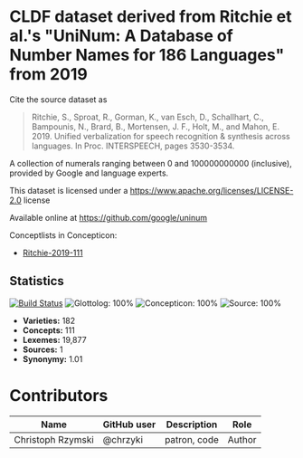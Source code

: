 # CLDF dataset derived from Ritchie et al.'s "UniNum: A Database of Number Names for 186 Languages" from 2019

Cite the source dataset as

> Ritchie, S., Sproat, R., Gorman, K., van Esch, D., Schallhart, C., Bampounis, N., Brard, B., Mortensen, J. F., Holt, M., and Mahon, E. 2019. Unified verbalization for speech recognition & synthesis across languages. In Proc. INTERSPEECH, pages 3530-3534.


A collection of numerals ranging between 0 and 100000000000 (inclusive), provided by Google and language experts.

This dataset is licensed under a https://www.apache.org/licenses/LICENSE-2.0 license

Available online at https://github.com/google/uninum


Conceptlists in Concepticon:
- [Ritchie-2019-111](https://concepticon.clld.org/contributions/Ritchie-2019-111)
## Statistics


[![Build Status](https://travis-ci.org/lexibank/googleuninum.svg?branch=master)](https://travis-ci.org/lexibank/googleuninum)
![Glottolog: 100%](https://img.shields.io/badge/Glottolog-100%25-brightgreen.svg "Glottolog: 100%")
![Concepticon: 100%](https://img.shields.io/badge/Concepticon-100%25-brightgreen.svg "Concepticon: 100%")
![Source: 100%](https://img.shields.io/badge/Source-100%25-brightgreen.svg "Source: 100%")

- **Varieties:** 182
- **Concepts:** 111
- **Lexemes:** 19,877
- **Sources:** 1
- **Synonymy:** 1.01

# Contributors

Name | GitHub user | Description | Role
 --- | --- | --- | --- 
Christoph Rzymski | @chrzyki | patron, code | Author

